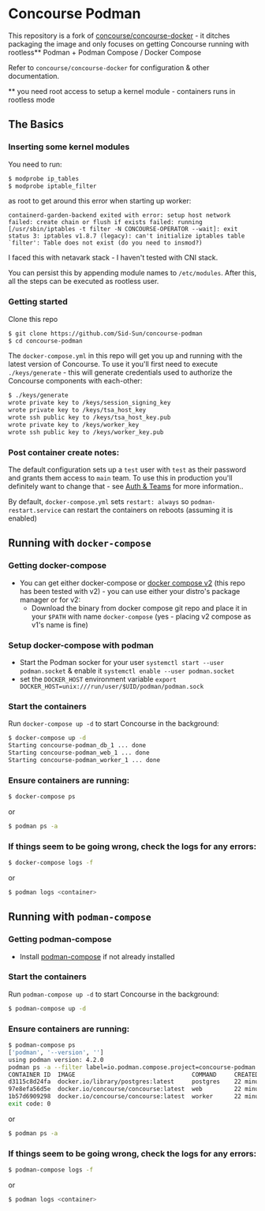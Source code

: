 # Concourse Podman

This repository is a fork of [concourse/concourse-docker](https://github.com/concourse/concourse-docker) - it ditches packaging the image and only focuses on getting Concourse running with rootless** Podman + Podman Compose / Docker Compose 

Refer to `concourse/concourse-docker` for configuration & other documentation.

** you need root access to setup a kernel module - containers runs in rootless mode

## The Basics

### Inserting some kernel modules
You need to run:
```sh
$ modprobe ip_tables
$ modprobe iptable_filter
```
as root to get around this error when starting up worker:
```
containerd-garden-backend exited with error: setup host network failed: create chain or flush if exists failed: running [/usr/sbin/iptables -t filter -N CONCOURSE-OPERATOR --wait]: exit status 3: iptables v1.8.7 (legacy): can't initialize iptables table `filter': Table does not exist (do you need to insmod?)
```

I faced this with netavark stack - I haven't tested with CNI stack.

You can persist this by appending module names to `/etc/modules`. After this, all the steps can be executed as rootless user.

### Getting started

Clone this repo
```sh
$ git clone https://github.com/Sid-Sun/concourse-podman
$ cd concourse-podman
```

The `docker-compose.yml` in this repo will get you up and running with the
latest version of Concourse. To use it you'll first need to execute
`./keys/generate` - this will generate credentials used to authorize the
Concourse components with each-other:

```sh
$ ./keys/generate
wrote private key to /keys/session_signing_key
wrote private key to /keys/tsa_host_key
wrote ssh public key to /keys/tsa_host_key.pub
wrote private key to /keys/worker_key
wrote ssh public key to /keys/worker_key.pub
```

### Post container create notes:
The default configuration sets up a `test` user with `test` as their password
and grants them access to `main` team. To use this in production you'll
definitely want to change that - see [Auth &
Teams](https://concourse-ci.org/auth.html) for more information..

By default, `docker-compose.yml` sets `restart: always` so `podman-restart.service` can restart the containers on reboots (assuming it is enabled)

## Running with `docker-compose`

### Getting docker-compose
- You can get either docker-compose or [docker compose v2](https://github.com/docker/compose) (this repo has been tested with v2) - you can use either your distro's package manager or for v2:
  - Download the binary from docker compose git repo and place it in your `$PATH` with name `docker-compose` (yes - placing v2 compose as v1's name is fine)
### Setup docker-compose with podman
- Start the Podman socker for your user `systemctl start --user podman.socket` & enable it `systemctl enable --user podman.socket`
- set the `DOCKER_HOST` environment variable `export DOCKER_HOST=unix:///run/user/$UID/podman/podman.sock`

### Start the containers
Run `docker-compose up -d` to start Concourse in the background:

```sh
$ docker-compose up -d
Starting concourse-podman_db_1 ... done
Starting concourse-podman_web_1 ... done
Starting concourse-podman_worker_1 ... done
```
### Ensure containers are running:
```sh
$ docker-compose ps
```
or
```sh
$ podman ps -a
```

### If things seem to be going wrong, check the logs for any errors:

```sh
$ docker-compose logs -f
```
or
```sh
$ podman logs <container>
```

## Running with `podman-compose`

### Getting podman-compose
- Install [podman-compose](https://github.com/containers/podman-compose) if not already installed

### Start the containers
Run `podman-compose up -d` to start Concourse in the background:

```sh
$ podman-compose up -d
```

### Ensure containers are running:
```sh
$ podman-compose ps
['podman', '--version', '']
using podman version: 4.2.0
podman ps -a --filter label=io.podman.compose.project=concourse-podman
CONTAINER ID  IMAGE                                 COMMAND     CREATED         STATUS             PORTS                   NAMES
d3115c8d24fa  docker.io/library/postgres:latest     postgres    22 minutes ago  Up 22 minutes ago                          concourse-podman_db_1
97e8efa56d5e  docker.io/concourse/concourse:latest  web         22 minutes ago  Up 22 minutes ago  0.0.0.0:8080->8080/tcp  concourse-podman_web_1
1b57d6909298  docker.io/concourse/concourse:latest  worker      22 minutes ago  Up 22 minutes ago                          concourse-podman_worker_1
exit code: 0
```
or
```sh
$ podman ps -a
```

### If things seem to be going wrong, check the logs for any errors:

```sh
$ podman-compose logs -f
```
or
```sh
$ podman logs <container>
```
